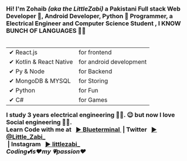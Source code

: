 <h3>
            Hi! I'm Zohaib <i>(aka the LittleZabi)</i> a Pakistani Full stack
            Web Developer 🦾, Android Developer, Python 🐍 Programmer, a
            Electrical Engineer and Computer Science Student , I KNOW BUNCH OF
            LANGUAGES 👨‍💻 <br />
            <br />
            <table>
              <tr>
                <td>✔ React.js</td>
                <td>for frontend</td>
              </tr>
              <tr>
                <td>✔ Kotlin & React Native</td>
                <td>for android development</td>
              </tr>
              <tr>
                <td>✔ Py & Node</td>
                <td>for Backend</td>
              </tr>
              <tr>
                <td>✔ MongoDB & MYSQL</td>
                <td>for Storing</td>
              </tr>
              <tr>
                <td>✔ Python</td>
                <td>for Fun</td>
              </tr>
              <tr>
                <td>✔ C#</td>
                <td>for Games</td>
              </tr>
            </table>
            I study 3 years electrical engineering 🏴‍☠️. 😉 but now I love Social
            engineering 🧛‍♀️.
            <br /> Learn Code with me at &nbsp;
            <a
              target="_blank"
              href="https://www.youtube.com/channel/UCMJTfB8cZLxjvUht3o0E3qQ"
            >
              <b>▶ Blueterminal</b>
            </a>
            &nbsp;| Twitter &nbsp;
            <a target="_blank" href="https://twitter.com/Little_Zabi_">
              <b>▶ @Little_Zabi_</b>
            </a>
            <br />
            &nbsp;| Instagram &nbsp;
            <a target="_blank" href="https://www.instagram.com/littlezabi_/">
              <b>▶ littlezabi_</b>
            </a>
            <br />
            <i>Coding💕is❤my 💗passion❤</i>
          </h3>
